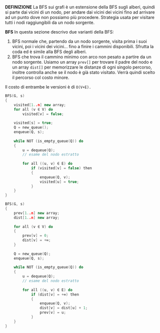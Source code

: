**DEFINIZIONE**
La BFS sui grafi è un estensione della BFS sugli alberi, quindi si parte dai vicini di un nodo, per andare dai vicini dei vicini fino ad arrivare ad un punto dove non possiamo più procedere. Strategia usata per visitare tutti i nodi raggiungibili da un nodo sorgente.

**BFS**
In questa sezione descrivo due varianti della BFS:
1) BFS normale che, partendo da un nodo sorgente, visita prima i suoi vicini, poi i vicini dei vicini... fino a finire i cammini disponibili. Sfrutta la coda ed è simile alla BFS degli alberi.
2) BFS che trova il cammino minimo con arco non pesato a partire da un nodo sorgente. Usiamo un array `prev[]` per trovare il padre del nodo e un array `dist[]` per memorizzare le distanze di ogni singolo percorso, inoltre controlla anche se il nodo è già stato visitato. Verrà quindi scelto il percorso col costo minore.

Il costo di entrambe le versioni è di `O(V+E).`

``` C++
BFS(G, s)
{
	visited[1..n] new array;
	for all (v ∈ V) do
		visited[v] = false;
	
	visited[s] = true;
	Q = new_queue();
	enqueue(Q, s);
	
	while NOT (is_empty_queue(Q)) do
	{
		u = dequeue(Q);
		// esame del nodo estratto
		
		for all ((u, v) ∈ E) do
			if (visited[v] = false) then
			{
				enqueue(Q, v);
				visited[u] = true;
			}
	}
}

BFS(G, s)
{
	prev[1..n] new array;
	dist[1..n] new array;
	
	for all (v ∈ V) do
	{
		prev[v] = 0;
		dist[v] = +∞;
	}
	
	Q = new_queue(Q);
	enqueue(Q, s);
	
	while NOT (is_empty_queue(Q)) do
	{
		u = dequeue(Q);
		// esame del nodo estratto
		
		for all ((u, v) ∈ E) do
			if (dist[v] = +∞) then
			{
				enqueue(Q, v);
				dist[v] = dist[u] + 1;
				prev[v] = u;
			}
	}
}
```